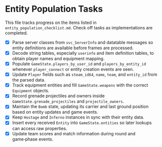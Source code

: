 # Entity Population Tasks

This file tracks progress on the items listed in `entity_population_checklist.md`.
Check off tasks as implementations are completed.

- [x] Parse server classes from `svc_ServerInfo` and datatable messages so entity definitions are available before frames are processed.
- [x] Decode string tables, especially `userinfo` and item definition tables, to obtain player names and equipment mapping.
- [x] Populate `GameState.players_by_user_id` and `players_by_entity_id` whenever `player_connect` or entity creation events are seen.
- [x] Update `Player` fields such as `steam_id64`, `name`, `team`, and `entity_id` from the parsed data.
- [x] Track equipment entities and fill `GameState.weapons` with the correct `Equipment` objects.
- [x] Record grenade projectiles and owners inside `GameState.grenade_projectiles` and `projectile_owners`.
- [x] Maintain the `Bomb` state, updating its carrier and last ground position based on entity updates and game events.
- [x] Keep `Hostage` and `Inferno` instances in sync with their entity data.
- [x] Insert every received `Entity` into `GameState.entities` so later lookups can access raw properties.
- [x] Update team scores and match information during round and game‑phase events.
